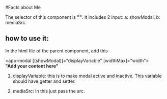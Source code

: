 #Facts about Me

The selector of this component is **"<app-modal-media>"**. It includes 2 input: a: showModal, b: mediaSrc.

## how to use it: 

In the html file of the parent component, add this 

<app-modal [(showModal)]="displayVariable" [widthMax]="width">
<br>**"Add your content here"** 
<br></app-modal>

1. displayVariable: this is to make modal active and inactive. This variable should have getter and setter.

2. mediaSrc: in this just pass the src.

